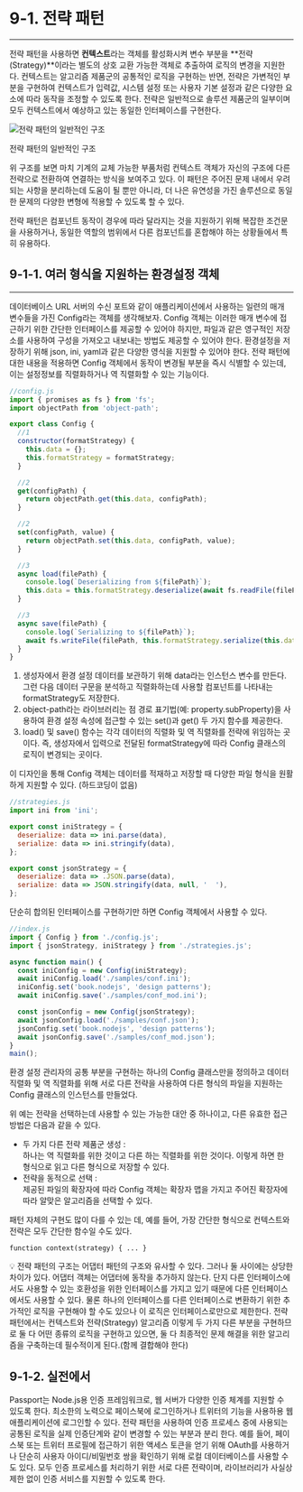 # 9-1. 전략 패턴

---

전략 패턴을 사용하면 **컨텍스트**라는 객체를 활성화시켜 변수 부분을 **전략(Strategy)**이라는 별도의 상호 교환 가능한 객체로 추출하여 로직의 변경을 지원한다.
컨텍스트는 알고리즘 제품군의 공통적인 로직을 구현하는 반면,
전략은 가변적인 부분을 구현하여 컨텍스트가 입력값, 시스템 설정 또는 사용자 기본 설정과 같은 다양한 요소에 따라 동작을 조정할 수 있도록 한다.
전략은 일반적으로 솔루션 제품군의 일부이며 모두 컨텍스트에서 예상하고 있는 동일한 인터페이스를 구현한다.

![전략 패턴의 일반적인 구조](https://s3-us-west-2.amazonaws.com/secure.notion-static.com/e9a17f20-82b2-461d-adc1-9854773f2edb/Untitled.png)

전략 패턴의 일반적인 구조

위 구조를 보면 마치 기계의 교체 가능한 부품처럼 컨텍스트 객체가 자신의 구조에 다른 전략으로 전환하여 연결하는 방식을 보여주고 있다.
이 패턴은 주어진 문제 내에서 우려되는 사항을 분리하는데 도움이 될 뿐만 아니라, 더 나은 유연성을 가진 솔루션으로 동일한 문제의 다양한 변형에 적용할 수 있도록 할 수 있다.

전략 패턴은 컴포넌트 동작이 경우에 따라 달라지는 것을 지원하기 위해 복잡한 조건문을 사용하거나, 동일한 역할의 범위에서 다른 컴포넌트를 혼합해야 하는 상황들에서 특히 유용하다.

## 9-1-1. 여러 형식을 지원하는 환경설정 객체

---

데이터베이스 URL 서버의 수신 포트와 같이 애플리케이션에서 사용하는 일련의 매개 변수들을 가진 Config라는 객체를 생각해보자.
Config 객체는 이러한 매개 변수에 접근하기 위한 간단한 인터페이스를 제공할 수 있어야 하지만, 파일과 같은 영구적인 저장소를 사용하여 구성을 가져오고 내보내는 방법도 제공할 수 있어야 한다.
환경설정을 저장하기 위해 json, ini, yaml과 같은 다양한 영식을 지원할 수 있어야 한다.
전략 패턴에 대한 내용을 적용하면 Config 객체에서 동작이 변경될 부분을 즉시 식별할 수 있는데, 이는 설정정보를 직렬화하거나 역 직렬화할 수 있는 기능이다.

```jsx
//config.js
import { promises as fs } from 'fs';
import objectPath from 'object-path';

export class Config {
  //1
  constructor(formatStrategy) {
    this.data = {};
    this.formatStrategy = formatStrategy;
  }

  //2
  get(configPath) {
    return objectPath.get(this.data, configPath);
  }

  //2
  set(configPath, value) {
    return objectPath.set(this.data, configPath, value);
  }

  //3
  async load(filePath) {
    console.log(`Deserializing from ${filePath}`);
    this.data = this.formatStrategy.deserialize(await fs.readFile(filePath, 'utf-8'));
  }

  //3
  async save(filePath) {
    console.log(`Serializing to ${filePath}`);
    await fs.writeFile(filePath, this.formatStrategy.serialize(this.data));
  }
}
```

1. 생성자에서 환경 설정 데이터를 보관하기 위해 data라는 인스턴스 변수를 만든다.
   그런 다음 데이터 구문을 분석하고 직렬화하는데 사용할 컴포넌트를 나타내는 formatStrategy도 저장한다.
2. object-path라는 라이브러리는 점 경로 표기법(예: property.subProperty)을 사용하여 환경 설정 속성에 접근할 수 있는 set()과 get() 두 가지 함수를 제공한다.
3. load() 및 save() 함수는 각각 데이터의 직렬화 및 역 직렬화를 전략에 위임하는 곳이다.
   즉, 생성자에서 입력으로 전달된 formatStrategy에 따라 Config 클래스의 로직이 변경되는 곳이다.

이 디자인을 통해 Config 객체는 데이터를 적재하고 저장할 때 다양한 파일 형식을 원활하게 지원할 수 있다. (하드코딩이 없음)

```jsx
//strategies.js
import ini from 'ini';

export const iniStrategy = {
  deserialize: data => ini.parse(data),
  serialize: data => ini.stringify(data),
};

export const jsonStrategy = {
  deserialize: data => .JSON.parse(data),
  serialize: data => JSON.stringify(data, null, '  '),
};
```

단순히 합의된 인터페이스를 구현하기만 하면 Config 객체에서 사용할 수 있다.

```jsx
//index.js
import { Config } from './config.js';
import { jsonStrategy, iniStrategy } from './strategies.js';

async function main() {
  const iniConfig = new Config(iniStrategy);
  await iniConfig.load('./samples/conf.ini');
  iniConfig.set('book.nodejs', 'design patterns');
  await iniConfig.save('./samples/conf_mod.ini');

  const jsonConfig = new Config(jsonStrategy);
  await jsonConfig.load('./samples/conf.json');
  jsonConfig.set('book.nodejs', 'design patterns');
  await jsonConfig.save('./samples/conf_mod.json');
}
main();
```

환경 설정 관리자의 공통 부분을 구현하는 하나의 Config 클래스만을 정의하고 데이터 직렬화 및 역 직렬화를 위해 서로 다른 전략을 사용하여 다른 형식의 파일을 지원하는 Config 클래스의 인스턴스를 만들었다.

위 예는 전략을 선택하는데 사용할 수 있는 가능한 대안 중 하나이고, 다른 유효한 접근 방법은 다음과 같을 수 있다.

- 두 가지 다른 전략 제품군 생성 :  
  하나는 역 직렬화를 위한 것이고 다른 하는 직렬화를 위한 것이다.
  이렇게 하면 한 형식으로 읽고 다른 형식으로 저장할 수 있다.
- 전략을 동적으로 선택 :  
  제공된 파일의 확장자에 따라 Config 객체는 확장자 맵을 가지고 주어진 확장자에 따라 알맞은 알고리즘을 선택할 수 있다.

패턴 자체의 구현도 많이 다를 수 있는 데, 예를 들어, 가장 간단한 형식으로 컨텍스트와 전략은 모두 간단한 함수일 수도 있다.

`function context(strategy) { ... }`

<aside>
💡 전략 패턴의 구조는 어댑터 패턴의 구조와 유사할 수 있다.
그러나 둘 사이에는 상당한 차이가 있다.
어댑터 객체는 어댑터에 동작을 추가하지 않는다. 단지 다른 인터페이스에서도 사용할 수 있는 호환성을 위한 인터페이스를 가지고 있기 때문에 다른 인터페이스에서도 사용할 수 있다. 물론 하나의 인터페이스를 다른 인터페이스로 변환하기 위한 추가적인 로직을 구현해야 할 수도 있으나 이 로직은 인터페이스로만으로 제한한다.
전략 패턴에서는 컨텍스트와 전략(Strategy) 알고리즘 이렇게 두 가지 다른 부분을 구현하므로 둘 다 어떤 종류의 로직을 구현하고 있으면, 둘 다 최종적인 문제 해결을 위한 알고리즘을 구축하는데 필수적이게 된다.(함께 결합해야 한다)

</aside>

## 9-1-2. 실전에서

Passport는 Node.js용 인증 프레임워크로, 웹 서버가 다양한 인증 체계를 지원할 수 있도록 한다.
최소한의 노력으로 페이스북에 로그인하거나 트위터의 기능을 사용하용 웹 애플리케이션에 로그인할 수 있다.
전략 패턴을 사용하여 인증 프로세스 중에 사용되는 공통된 로직을 실제 인증단계와 같이 변경할 수 있는 부분과 분리 한다.
예를 들어, 페이스북 또는 트위터 프로필에 접근하기 위한 액세스 토큰을 얻기 위해 OAuth를 사용하거나 단순히 사용자 아이디/비밀번호 쌍을 확인하기 위해 로컬 데이터베이스를 사용할 수도 있다.
모두 인증 프로세스를 처리하기 위한 서로 다른 전략이며, 라이브러리가 사실상 제한 없이 인증 서비스를 지원할 수 있도록 한다.
